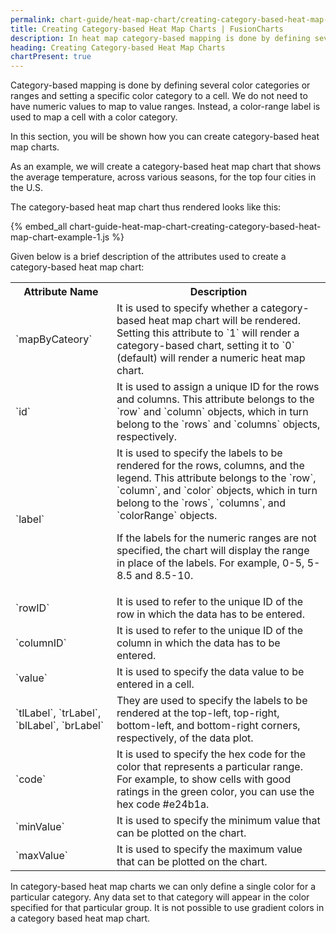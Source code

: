 ```yaml
---
permalink: chart-guide/heat-map-chart/creating-category-based-heat-map-chart.html
title: Creating Category-based Heat Map Charts | FusionCharts
description: In heat map category-based mapping is done by defining several color categories or ranges and setting a specific color category to a cell.
heading: Creating Category-based Heat Map Charts
chartPresent: true
---
```


Category-based mapping is done by defining several color categories or ranges and setting a specific color category to a cell. We do not need to have numeric values to map to value ranges. Instead, a color-range label is used to map a cell with a color category.

In this section, you will be shown how you can create category-based heat map charts.

As an example, we will create a category-based heat map chart that shows the average temperature, across various seasons, for the top four cities in the U.S.

The category-based heat map chart thus rendered looks like this:

{% embed_all chart-guide-heat-map-chart-creating-category-based-heat-map-chart-example-1.js %}

Given below is a brief description of the attributes used to create a category-based heat map chart:

<table>
  <tr>
    <th>Attribute Name</th>
    <th>Description</th>
  </tr>
  <tr>
    <td>`mapByCateory`</td>
    <td>It is used to specify whether a category-based heat map chart will be rendered. Setting this attribute to `1` will render a category-based chart, setting it to `0` (default) will render a numeric heat map chart.</td>
  </tr>
  <tr>
    <td>`id`</td>
    <td>It is used to assign a unique ID for the rows and columns. This attribute belongs to the `row` and `column` objects, which in turn belong to the `rows` and `columns` objects, respectively.</td>
  </tr>
  <tr>
    <td>`label`</td>
    <td>It is used to specify the labels to be rendered for the rows, columns, and the legend. This attribute belongs to the `row`, `column`, and `color` objects, which in turn belong to the `rows`, `columns`, and `colorRange` objects.

If the labels for the numeric ranges are not specified, the chart will display the range in place of the labels. For example, 0-5, 5-8.5 and 8.5-10.</td>
  </tr>
  <tr>
    <td>`rowID`</td>
    <td>It is used to refer to the unique ID of the row in which the data has to be entered.</td>
  </tr>
  <tr>
    <td>`columnID`</td>
    <td>It is used to refer to the unique ID of the column in which the data has to be entered.</td>
  </tr>
  <tr>
    <td>`value`</td>
    <td>It is used to specify the data value to be entered in a cell.</td>
  </tr>
  <tr>
    <td>`tlLabel`, `trLabel`, `blLabel`, `brLabel`</td>
    <td>They are used to specify the labels to be rendered at the top-left, top-right, bottom-left, and bottom-right corners, respectively, of the data plot.</td>
  </tr>
  <tr>
    <td>`code`</td>
    <td>It is used to specify the hex code for the color that represents a particular range. For example, to show cells with good ratings in the green color, you can use the hex code #e24b1a.</td>
  </tr>
  <tr>
    <td>`minValue`</td>
    <td>It is used to specify the minimum value that can be plotted on the chart.</td>
  </tr>
  <tr>
    <td>`maxValue`</td>
    <td>It is used to specify the maximum value that can be plotted on the chart.</td>
  </tr>
</table>

<p class="text-info"> In category-based heat map charts we can only define a single color for a particular category. Any data set to that category will appear in the color specified for that particular group. It is not possible to use gradient colors in a category based heat map chart. </p>